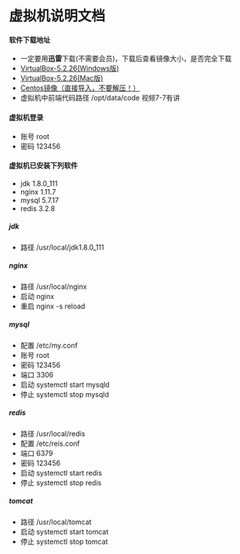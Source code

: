 # 虚拟机说明文档
#### 软件下载地址
* 一定要用**迅雷**下载(不需要会员)，下载后查看镜像大小，是否完全下载
* [VirtualBox-5.2.26(Windows版)](https://file.mukewang.com/shizhan/file/117/VirtualBox-5.2.26-128414-Win.exe)
* [VirtualBox-5.2.26(Mac版)](https://file.mukewang.com/shizhan/file/117/VirtualBox-5.2.26-128414-OSX.dmg)
* [Centos镜像（直接导入，不要解压！）](https://file.mukewang.com/shizhan/file/117/centos7.3-a418.ova)
* 虚拟机中前端代码路径  /opt/data/code 视频7-7有讲


#### 虚拟机登录
* 账号 root
* 密码 123456

#### 虚拟机已安装下列软件
* jdk 1.8.0_111
* nginx 1.11.7
* mysql 5.7.17
* redis 3.2.8

##### jdk
* 路径 /usr/local/jdk1.8.0_111

##### nginx
* 路径 /usr/local/nginx
* 启动 nginx
* 重启 nginx -s reload

##### mysql
* 配置 /etc/my.conf
* 账号 root
* 密码 123456
* 端口 3306
* 启动 systemctl start mysqld
* 停止 systemctl stop mysqld

##### redis
* 路径 /usr/local/redis
* 配置 /etc/reis.conf
* 端口 6379
* 密码 123456
* 启动 systemctl start redis
* 停止 systemctl stop redis

##### tomcat
* 路径 /usr/local/tomcat
* 启动 systemctl start tomcat
* 停止 systemctl stop tomcat